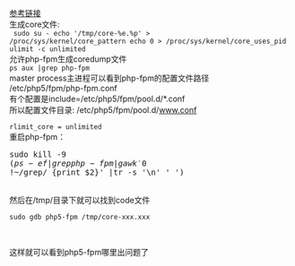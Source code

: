 <a href="https://github.com/hilojack/hilojack.github.io/blob/master/_posts/c-debug-coredump.md">参考链接</a><br/>
生成core文件:<br/>
<code>
sudo su - 
echo '/tmp/core-%e.%p' > /proc/sys/kernel/core_pattern
echo 0 > /proc/sys/kernel/core_uses_pid
ulimit -c unlimited
</code><br/>
允许php-fpm生成coredump文件<br/>
<code>ps aux |grep php-fpm</code><br/>
master process主进程可以看到php-fpm的配置文件路径<br/>
/etc/php5/fpm/php-fpm.conf<br/>
有个配置是include=/etc/php5/fpm/pool.d/*.conf<br/>
所以配置文件目录: /etc/php5/fpm/pool.d/www.conf<br/>
<code> rlimit_core = unlimited </code><br/>
重启php-fpm： <pre>sudo kill -9 $(ps -ef|grep php-fpm|gawk '$0 !~/grep/ {print $2}' |tr -s '\n' ' ')</pre><br/>
然后在/tmp/目录下就可以找到code文件<br/>
<pre><code>sudo gdb php5-fpm /tmp/core-xxx.xxx</code></pre><br/>
这样就可以看到php5-fpm哪里出问题了<br/>
